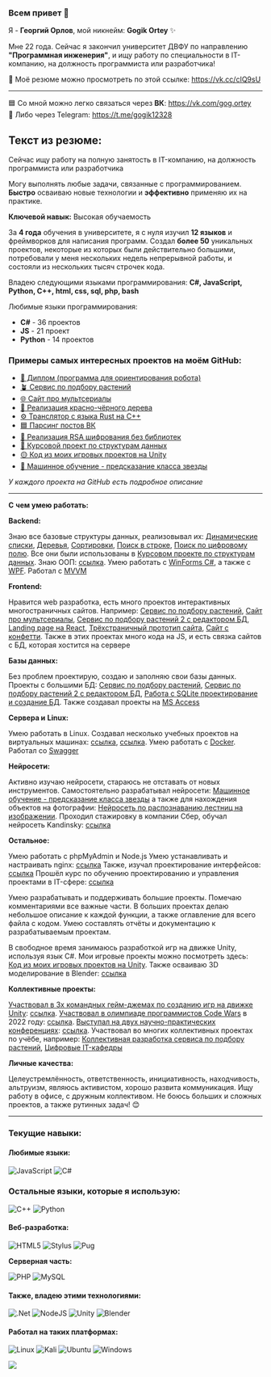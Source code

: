 ### Всем привет 👋

Я - **Георгий Орлов**, мой никнейм: **Gogik Ortey** ✨ 

Мне 22 года. Сейчас я закончил университет ДВФУ по направлению **"Программная инженерия"**, и ищу работу по специальности в IT-компанию, на должность программиста или разработчика!


📑 Моё резюме можно просмотреть по этой ссылке: https://vk.cc/cIQ9sU

---

🟦 Со мной можно легко связаться через **ВК**: https://vk.com/gog.ortey  
🔵 Либо через Telegram: https://t.me/gogik12328

## Текст из резюме:

Сейчас ищу работу на полную занятость в IT-компанию, на должность программиста или разработчика

Могу выполнять любые задачи, связанные с программированием. **Быстро** осваиваю новые технологии и **эффективно** применяю их на практике.

**Ключевой навык:** Высокая обучаемость

За **4 года** обучения в университете, я с нуля изучил **12 языков** и фреймворков для написания программ. Создал **более 50** уникальных проектов, некоторые из которых были действительно большими, потребовали у меня нескольких недель непрерывной работы, и состояли из нескольких тысяч строчек кода. 

Владею следующими языками программирования: 
**C#, JavaScript, Python, С++, html, css, sql, php, bash**


Любимые языки программирования:

- **C#** - 36 проектов
- **JS** - 21 проект
- **Python** - 14 проектов

### Примеры самых интересных проектов на моём GitHub:

* [📗 Диплом (программа для ориентирования робота)](https://github.com/GogikOrtey/DiplomProject2024)
* [🪴 Сервис по подбору растений](https://github.com/GogikOrtey/PRIS_Project_Main)
* [🌐 Сайт про мультсериалы](https://github.com/GogikOrtey/MySite_Lab_Web_University_2023)
* [🌳 Реализация красно-чёрного дерева](https://github.com/GogikOrtey/Trees_University_labs)
* [⚙️ Транслятор с языка Rust на C++](https://github.com/GogikOrtey/Translator-from-Rust-to-C-plus-plus)
* [🟦 Парсинг постов ВК](https://github.com/GogikOrtey/Parsing_VK_Posts)
* [🔑 Реализация RSA шифрования без библиотек](https://github.com/GogikOrtey/RSA-Encryption)
* [📑 Курсовой проект по структурам данных](https://github.com/GogikOrtey/Course_work_for_algorithms_University_labs)
* [🟡 Код из моих игровых проектов на Unity](https://github.com/GogikOrtey/UnityScripts)
* [🌌 Машинное обучение - предсказание класса звезды](https://github.com/GogikOrtey/AI_learning_Stars_Prediction)

_У каждого проекта на GitHub есть подробное описание_

---

**С** **чем умею работать:** 

**Backend:**

Знаю все базовые структуры данных, реализовывал их: [Динамические списки](https://github.com/GogikOrtey/Multiple_lists_University_labs), [Деревья](https://github.com/GogikOrtey/Trees_University_labs), [Сортировки](https://github.com/GogikOrtey/Sorting_University_labs), [Поиск в строке](https://github.com/GogikOrtey/Digital_field_search_University_labs), [Поиск по цифровому полю](https://github.com/GogikOrtey/Digital_field_2_search_University_labs). Все они были использованы в [Курсовом проекте по структурам данных](https://github.com/GogikOrtey/Course_work_for_algorithms_University_labs). Знаю ООП: [ссылка](https://github.com/GogikOrtey/OOP_University_Labs). Умею работать с [WinForms C#](https://github.com/GogikOrtey/Course_work_for_algorithms_University_labs), а также с [WPF](https://github.com/GogikOrtey/work_RevitAddin12_2024). Работал с [MVVM](https://github.com/GogikOrtey/work_RevitAddin12_2024)

**Frontend:**

Нравится web разработка, есть много проектов интерактивных многостраничных сайтов. Например: [Сервис по подбору растений](https://github.com/GogikOrtey/PRIS_Project_Main), [Сайт про мультсериалы](https://github.com/GogikOrtey/MySite_Lab_Web_University_2023), [Сервис по подбору растений 2 с редактором БД](https://github.com/GogikOrtey/MITIPS_Progect_02), [Landing](https://github.com/GogikOrtey/React-Site_2023)[ ](https://github.com/GogikOrtey/React-Site_2023)[page](https://github.com/GogikOrtey/React-Site_2023)[ на ](https://github.com/GogikOrtey/React-Site_2023)[React](https://github.com/GogikOrtey/React-Site_2023), [Трёхстраничный прототип сайта](https://vk.com/wall-228455915_3), [Сайт с конфетти](https://github.com/GogikOrtey/Confetti_Site). Также в этих проектах много кода на JS, и есть связка сайтов с БД, которая хостится на сервере

**Базы данных:**

Без проблем проектирую, создаю и заполняю свои базы данных. Проекты с большими БД: [Сервис по подбору растений](https://github.com/GogikOrtey/PRIS_Project_Main), [Сервис по подбору растений 2 с редактором БД](https://github.com/GogikOrtey/MITIPS_Progect_02), [Работа с ](https://github.com/GogikOrtey/CIT-Laba-1)[SQLite](https://github.com/GogikOrtey/CIT-Laba-1)[ проектирование и создание БД](https://github.com/GogikOrtey/CIT-Laba-1). Также создавал проекты на [MS Access](https://github.com/GogikOrtey/DB_Conf_University_project)

**Сервера и** **Linux:**

Умею работать в Linux. Создавал несколько учебных проектов на виртуальных машинах: [ссылка](https://github.com/GogikOrtey/CIT-Laba-4), [ссылка](https://github.com/GogikOrtey/CIT-Laba-5). Умею работать с [Docker](https://github.com/GogikOrtey/SIT-Laba-3-Keycloak). Работал со [Swagger](https://github.com/GogikOrtey/CIT-Laba-6)

**Нейросети:**

Активно изучаю нейросети, стараюсь не отставать от новых инструментов. Самостоятельно разрабатывал нейросети: [Машинное обучение - предсказание класса звезды](https://github.com/GogikOrtey/AI_learning_Stars_Prediction) а также для нахождения объектов на фотографии: [Нейросеть по распознаванию лестниц на изображении](https://github.com/GogikOrtey/Stairs_AI_Compliting_2). Проходил стажировку в компании Сбер, обучал нейросеть Kandinsky: [ссылка](https://vk.com/wall-228455915_5)

**Остальное:**

Умею работать с phpMyAdmin и Node.js Умею устанавливать и настраивать nginx: [ссылка](https://vk.com/wall-228455915_6)
 Также, изучал проектирование интерфейсов: [ссылка](https://vk.com/wall-228455915_8)
 Прошёл курс по обучению проектированию и управления проектами в IT-сфере: [ссылка](https://vk.com/wall-228455915_16)

Умею разрабатывать и поддерживать большие проекты. Помечаю комментариями все важные части. В больших проектах делаю небольшое описание к каждой функции, а также оглавление для всего файла с кодом. Умею составлять отчёты и документацию к разрабатываемым проектам.

В свободное время занимаюсь разработкой игр на движке Unity, используя язык C#. Мои игровые проекты можно посмотреть здесь: [Код из моих игровых проектов на Unity](https://github.com/GogikOrtey/UnityScripts). Также осваиваю 3D моделирование в Blender: [ссылка](https://vk.com/wall-228455915_9)

**Коллективные проекты:**

[Участвовал в 3х командных гейм-джемах по созданию игр на движке Unity](https://vk.com/wall-228455915_14): [ссылка](https://vk.com/wall-228455915_14). [Участвовал в олимпиаде программистов Code Wars](https://github.com/GogikOrtey/CodeWork_Challenge_2022) в 2022 году: [ссылка](https://github.com/GogikOrtey/CodeWork_Challenge_2022). [Выступал на двух научно-практических конференциях](https://vk.com/wall-228455915_15): [ссылка](https://vk.com/wall-228455915_15). Участвовал во многих коллективных проектах по учёбе, например: [Коллективная разработка сервиса по подбору растений](https://github.com/GogikOrtey/PRIS_Project), [Цифровые IT-кафедры](https://vk.com/wall-228455915_16)

**Личные качества:**

Целеустремлённость, ответственность, инициативность, находчивость, альтруизм, являюсь активистом, хорошо развита коммуникация.
Ищу работу в офисе, с дружным коллективом. Не боюсь больших и сложных проектов, а также рутинных задач! 😊

---


### Текущие навыки:

#### Любимые языки:

![JavaScript](https://img.shields.io/badge/javascript-%23323330.svg?style=for-the-badge&logo=javascript&logoColor=%23F7DF1E) ![C#](https://img.shields.io/badge/c%23-%23239120.svg?style=for-the-badge&logo=c-sharp&logoColor=white) 

### Остальные языки, которые я использую:

![C++](https://img.shields.io/badge/c++-%2300599C.svg?style=for-the-badge&logo=c%2B%2B&logoColor=white) ![Python](https://img.shields.io/badge/python-3670A0?style=for-the-badge&logo=python&logoColor=ffdd54) 



#### Веб-разработка:

![HTML5](https://img.shields.io/badge/html5-%23E34F26.svg?style=for-the-badge&logo=html5&logoColor=white) ![Stylus](https://img.shields.io/badge/stylus-%23ff6347.svg?style=for-the-badge&logo=stylus&logoColor=white) ![Pug](https://img.shields.io/badge/Pug-FFF?style=for-the-badge&logo=pug&logoColor=A86454)

**Серверная часть:**

![PHP](https://img.shields.io/badge/php-%23777BB4.svg?style=for-the-badge&logo=php&logoColor=white) ![MySQL](https://img.shields.io/badge/mysql-%2300f.svg?style=for-the-badge&logo=mysql&logoColor=white)

#### Также, владею этими технологиями:

![.Net](https://img.shields.io/badge/.NET-5C2D91?style=for-the-badge&logo=.net&logoColor=white) ![NodeJS](https://img.shields.io/badge/node.js-6DA55F?style=for-the-badge&logo=node.js&logoColor=white) ![Unity](https://img.shields.io/badge/unity-%23000000.svg?style=for-the-badge&logo=unity&logoColor=white) ![Blender](https://img.shields.io/badge/blender-%23F5792A.svg?style=for-the-badge&logo=blender&logoColor=white) 

#### Работал на таких платформах:

 ![Linux](https://img.shields.io/badge/Linux-FCC624?style=for-the-badge&logo=linux&logoColor=black) ![Kali](https://img.shields.io/badge/Kali-268BEE?style=for-the-badge&logo=kalilinux&logoColor=white) ![Ubuntu](https://img.shields.io/badge/Ubuntu-E95420?style=for-the-badge&logo=ubuntu&logoColor=white) ![Windows](https://img.shields.io/badge/Windows-0078D6?style=for-the-badge&logo=windows&logoColor=white) 



![](https://komarev.com/ghpvc/?username=GogikOrtey)

